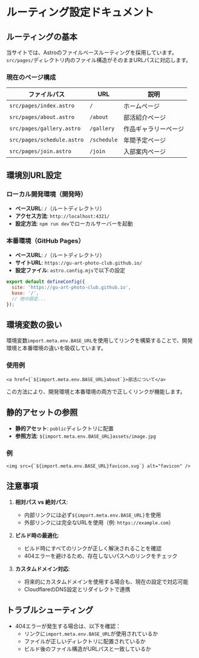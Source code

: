 # ルーティング設定ドキュメント

## ルーティングの基本

当サイトでは、Astroのファイルベースルーティングを採用しています。`src/pages/`ディレクトリ内のファイル構造がそのままURLパスに対応します。

### 現在のページ構成

| ファイルパス               | URL         | 説明                 |
| -------------------------- | ----------- | -------------------- |
| `src/pages/index.astro`    | `/`         | ホームページ         |
| `src/pages/about.astro`    | `/about`    | 部活紹介ページ       |
| `src/pages/gallery.astro`  | `/gallery`  | 作品ギャラリーページ |
| `src/pages/schedule.astro` | `/schedule` | 年間予定ページ       |
| `src/pages/join.astro`     | `/join`     | 入部案内ページ       |

## 環境別URL設定

### ローカル開発環境（開発時）

- **ベースURL**: `/`（ルートディレクトリ）
- **アクセス方法**: `http://localhost:4321/`
- **設定方法**: `npm run dev`でローカルサーバーを起動

### 本番環境（GitHub Pages）

- **ベースURL**: `/`（ルートディレクトリ）
- **サイトURL**: `https://gu-art-photo-club.github.io/`
- **設定ファイル**: `astro.config.mjs`で以下の設定

```js
export default defineConfig({
  site: 'https://gu-art-photo-club.github.io',
  base: '/',
  // 他の設定...
});
```

## 環境変数の扱い

環境変数`import.meta.env.BASE_URL`を使用してリンクを構築することで、開発環境と本番環境の違いを吸収しています。

### 使用例

```astro
<a href={`${import.meta.env.BASE_URL}about`}>部活について</a>
```

この方法により、開発環境と本番環境の両方で正しくリンクが機能します。

## 静的アセットの参照

- **静的アセット**: `public`ディレクトリに配置
- **参照方法**: `${import.meta.env.BASE_URL}assets/image.jpg`

### 例

```astro
<img src={`${import.meta.env.BASE_URL}favicon.svg`} alt="favicon" />
```

## 注意事項

1. **相対パス vs 絶対パス**:

   - 内部リンクには必ず`${import.meta.env.BASE_URL}`を使用
   - 外部リンクには完全なURLを使用（例: `https://example.com`）

2. **ビルド時の最適化**:

   - ビルド時にすべてのリンクが正しく解決されることを確認
   - 404エラーを避けるため、存在しないパスへのリンクをチェック

3. **カスタムドメイン対応**:
   - 将来的にカスタムドメインを使用する場合も、現在の設定で対応可能
   - CloudflareのDNS設定とリダイレクトで連携

## トラブルシューティング

- 404エラーが発生する場合は、以下を確認：
  - リンクに`import.meta.env.BASE_URL`が使用されているか
  - ファイルが正しいディレクトリに配置されているか
  - ビルド後のファイル構造がURLパスと一致しているか
